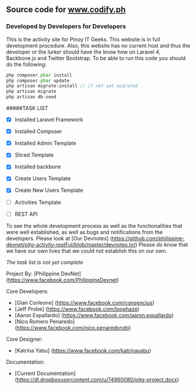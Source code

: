 ## Source code for www.codify.ph

### Developed by Developers for Developers

This is the activity site for Pinoy IT Geeks. This website is in full development procedure. Also, this website has no current host
and thus the developer or the *lurker* should have the know how on Laravel 4, Backbone.js and Twitter Bootstrap.
To be able to run this code you should do the following:

```PHP
php composer.phar install
php composer.phar update
php artisan migrate:install // if not yet migrated
php artisan migrate
php artisan db:seed
```

#####TASK LIST

- [x] Installed Laravel Framework
- [x] Installed Composer
- [x] Installed Admin Template
- [x] Sliced Template
- [x] Installed backbone
- [x] Create Users Template
- [x] Create New Users Template
- [ ] Activities Template
- [ ] REST API



To see the whole development process as well as the functionalities that were well established, as well as bugs and notifications
from the developers. Please look at [Our Devnotes] (https://github.com/philippine-devnet/pitg-activity-restFul/blob/master/devnotes.txt)
Please do know that we have our own lives that we could not establish this on our own.

*The task list is not yet complete*

Project By: [Philippine DevNet] (https://www.facebook.com/PhilippineDevnet) 

Core Developers:
- [Gian Corleone] (https://www.facebook.com/consencius)
- [Jeff Probe] (https://www.facebook.com/loophaze)
- [Aaron Espallardo] (https://www.facebook.com/aaron.espallardo)
- [Nico Romero Penaredo] (https://www.facebook.com/nico.penaredondo)

Core Designer:
- [Katrina Yabu] (https://www.facebook.com/katrinayabu)

Documentation:
- [Current Documentation] (https://dl.dropboxusercontent.com/u/74960080/pitg-project.docx)

